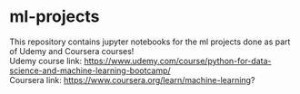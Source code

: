 # ml-projects
This repository contains jupyter notebooks for the ml projects done as part of Udemy and Coursera courses!  
Udemy course link: https://www.udemy.com/course/python-for-data-science-and-machine-learning-bootcamp/  
Coursera link: https://www.coursera.org/learn/machine-learning?  

